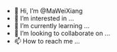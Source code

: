 - 👋 Hi, I’m @MaWeiXiang
- 👀 I’m interested in ...
- 🌱 I’m currently learning ...
- 💞️ I’m looking to collaborate on ...
- 📫 How to reach me ...

<!---
MaWeiXiang/MaWeiXiang is a ✨ special ✨ repository because its `README.md` (this file) appears on your GitHub profile.
You can click the Preview link to take a look at your changes.
--->
